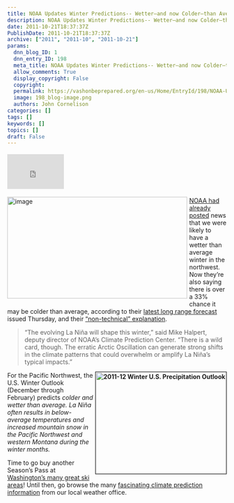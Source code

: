 ```yaml
---
title: NOAA Updates Winter Predictions-- Wetter–and now Colder–than Average
description: NOAA Updates Winter Predictions-- Wetter–and now Colder–than Average
date: 2011-10-21T18:37:37Z
PublishDate: 2011-10-21T18:37:37Z
archive: ["2011", "2011-10", "2011-10-21"]
params:
  dnn_blog_ID: 1
  dnn_entry_ID: 198
  meta_title: NOAA Updates Winter Predictions-- Wetter–and now Colder–than Average
  allow_comments: True
  display_copyright: False
  copyright:
  permalink: https://vashonbeprepared.org/en-us/Home/EntryId/198/NOAA-Updates-Winter-Predictions-Wetter-ndash-and-now-Colder-ndash-than-Average
  image: 198_blog-image.png
  authors: John Cornelison
categories: []
tags: []
keywords: []
topics: []
draft: False
---
```


<div class="wlWriterHeaderFooter" style="float:none; margin:0px; padding:4px 0px 4px 0px;"><iframe src="http://www.facebook.com/widgets/like.php?href=http://vashoneoc.org/Blogs/VashonPreparedness/tabid/164/EntryId/198/NOAA-Updates-Winter-Predictions.aspx" scrolling="no" frameborder="0" style="border:none; width:130px; height:80px"></iframe></div><p><a href="./images/198/Windows-Live-Writer-7951dae1963e_947A-image_2.png"><img style="background-image: none; border-right-width: 0px; margin: 0px 5px 5px 0px; padding-left: 0px; padding-right: 0px; display: inline; float: left; border-top-width: 0px; border-bottom-width: 0px; border-left-width: 0px; padding-top: 0px" title="image" border="0" alt="image" align="left" src="./images/198/Windows-Live-Writer-7951dae1963e_947A-image_thumb.png" width="413" height="234" /></a><a href="/Blogs/VashonPreparedness/tabid/164/EntryId/181/La-Nina-ndash-AGAIN.aspx" target="_blank">NOAA had already posted</a> news that we were likely to have a wetter than average winter in the northwest. Now they’re also saying there is over a 33% chance it may be colder than average, according to their <a href="http://www.noaanews.noaa.gov/stories2011/20111020_winteroutlook.html" target="_blank">latest long range forecast</a> issued Thursday, and their <a href="http://www.cpc.ncep.noaa.gov/products/predictions/90day/fxus05.html" target="_blank">“non-technical” explanation</a>. </p>  <blockquote>   <p>“The evolving La Niña will shape this winter,” said Mike Halpert, deputy director of NOAA’s Climate Prediction Center. “There is a wild card, though. The erratic Arctic Oscillation can generate strong shifts in the climate patterns that could overwhelm or amplify La Niña’s typical impacts.”</p> </blockquote>  <p><strong><a href="http://www.noaanews.noaa.gov/stories2011/images/winterOutlook_Precipitation.png"><img style="margin: 0px 0px 5px 5px; display: inline; float: right" border="1" alt="2011-12 Winter U.S. Precipitation Outlook" align="right" src="http://www.noaanews.noaa.gov/stories2011/images/winterOutlook_Precipitation_300.jpg" width="300" height="234" /></a></strong></p>  <p>For the Pacific Northwest, the U.S. Winter Outlook (December through February) predicts <em>colder and wetter than average. La Niña often results in below-average temperatures and increased mountain snow in the Pacific Northwest and western Montana during the winter months.</em></p>  <p>Time to go buy another Season’s Pass at <a href="http://www.skiwashington.com/resorts" target="_blank">Washington’s many great ski areas</a>! Until then, go browse the many <a href="http://www.nws.noaa.gov/climate/climate_prediction.php?wfo=sew" target="_blank">fascinating climate prediction information</a> from our local weather office.</p>
